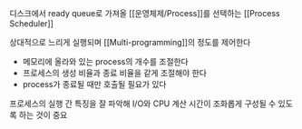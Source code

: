 
디스크에서 ready queue로 가져올 [[운영체제/Process]]를 선택하는 [[Process Scheduler]]

상대적으로 느리게  실행되며 [[Multi-programming]]의 정도를 제어한다
+ 메모리에 올라와 있는 process의 개수를 조절한다
+ 프로세스의 생성 비율과 종료 비율을 같게 조절해야 한다
+ process가 종료될 때만 호출될 필요가 있다

프로세스의 실행 간 특징을 잘 파악해 I/O와 CPU 계산 시간이 조화롭게 구성될 수 있도록 하는 것이 중요

